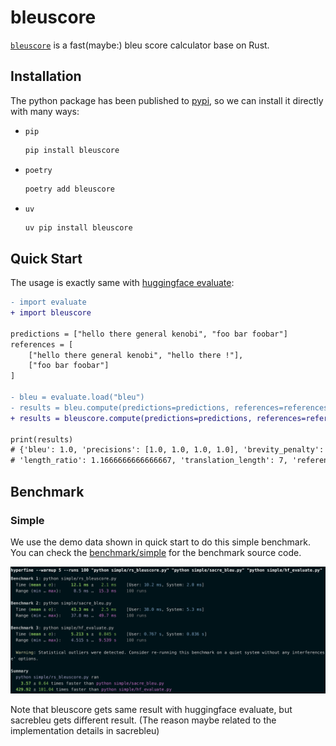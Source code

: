 # bleuscore

[`bleuscore`](https://github.com/shenxiangzhuang/bleuscore)
is a fast(maybe:) bleu score calculator base on Rust.

## Installation
The python package has been published to [pypi](https://pypi.org/project/bleuscore/),
so we can install it directly with many ways: 

- `pip`
    ```bash
    pip install bleuscore
    ```

- `poetry`
    ```bash
    poetry add bleuscore
    ```

- `uv`
    ```bash
    uv pip install bleuscore
    ```

## Quick Start
The usage is exactly same with [huggingface evaluate](https://huggingface.co/spaces/evaluate-metric/bleu):

```diff
- import evaluate
+ import bleuscore

predictions = ["hello there general kenobi", "foo bar foobar"]
references = [
    ["hello there general kenobi", "hello there !"],
    ["foo bar foobar"]
]

- bleu = evaluate.load("bleu")
- results = bleu.compute(predictions=predictions, references=references)
+ results = bleuscore.compute(predictions=predictions, references=references)

print(results)
# {'bleu': 1.0, 'precisions': [1.0, 1.0, 1.0, 1.0], 'brevity_penalty': 1.0, 
# 'length_ratio': 1.1666666666666667, 'translation_length': 7, 'reference_length': 6}

```

## Benchmark

### Simple
We use the demo data shown in quick start to do this simple benchmark.
You can check the [benchmark/simple](./benchmark/simple) for the benchmark source code.

[//]: # (https://app.warp.dev/block/Mt8BOS3rllMuryMkcI4Gr5)
![img.png](asset/benchmark/simple.png)


Note that bleuscore gets same result with huggingface evaluate, but sacrebleu gets different result.
(The reason maybe related to the implementation details in sacrebleu)

